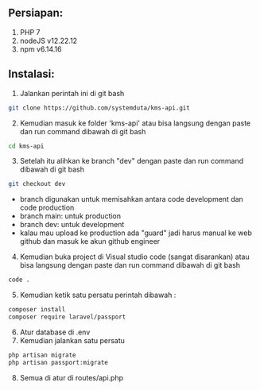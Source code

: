 ## Persiapan:

1. PHP 7
2. nodeJS v12.22.12
3. npm v6.14.16

## Instalasi:

1. Jalankan perintah ini di git bash

```bash
git clone https://github.com/systemduta/kms-api.git
```

2. Kemudian masuk ke folder 'kms-api' atau bisa langsung dengan paste dan run command dibawah di git bash

```bash
cd kms-api
```

3. Setelah itu alihkan ke branch "dev" dengan paste dan run command dibawah di git bash

```bash
git checkout dev
```

-   branch digunakan untuk memisahkan antara code development dan code production
-   branch main: untuk production
-   branch dev: untuk development
-   kalau mau upload ke production ada "guard" jadi harus manual ke web github dan masuk ke akun github engineer

4. Kemudian buka project di Visual studio code (sangat disarankan) atau bisa langsung dengan paste dan run command dibawah di git bash

```bash
code .
```

5. Kemudian ketik satu persatu perintah dibawah :

```bash
composer install
composer require laravel/passport
```

6. Atur database di .env
7. Kemudian jalankan satu persatu

```bash
php artisan migrate
php artisan passport:migrate
```

8. Semua di atur di routes/api.php
